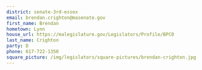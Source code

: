 ```yaml
---
district: senate-3rd-essex
email: brendan.crighton@masenate.gov
first_name: Brendan
hometown: Lynn
house_url: https://malegislature.gov/Legislators/Profile/BPC0
last_name: Crighton
party: D
phone: 617-722-1350
square_picture: /img/legislators/square-pictures/brendan-crighton.jpg
---
```

